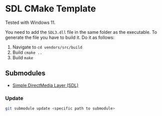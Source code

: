 # SDL CMake Template

Tested with Windows 11.

You need to add the `SDL3.dll` file in the same folder as the executable.
To generate the file you have to build it. Do it as follows:

1. Navigate to `cd vendors/src/build`
2. Build `cmake ..`
3. Build `make`

## Submodules

- [Simple DirectMedia Layer (SDL)](https://github.com/libsdl-org/SDL)

### Update

```bash
git submodule update <specific path to submodule>
```
